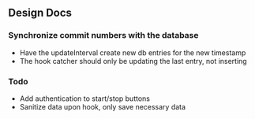 ## Design Docs

### Synchronize commit numbers with the database

* Have the updateInterval create new db entries for the new timestamp
* The hook catcher should only be updating the last entry, not inserting 

### Todo

* Add authentication to start/stop buttons
* Sanitize data upon hook, only save necessary data